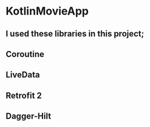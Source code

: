 # KotlinMovieApp
## I used these libraries in this project;
## Coroutine
## LiveData
## Retrofit 2
## Dagger-Hilt
